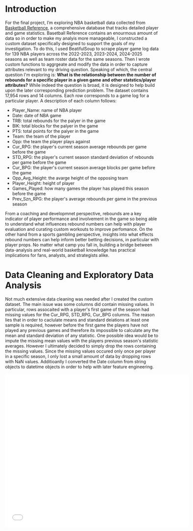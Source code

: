 # Introduction
For the final project, I’m exploring NBA basketball data collected from [Basketball Reference](https://www.basketball-reference.com/), a comprehensive database that tracks detailed player and game statistics. Basetball Reference contains an enourmous amount of data so in order to make my analyis more manageable, I constructed a custom dataset specifically designed to support the goals of my investigation. To do this, I used BeatifulSoup to scrape player game log data for 139 NBA players across the 2022-2023, 2023-2024, 2024-2025 seasons as well as team roster data for the same seasons. Then I wrote custom functions to aggrgeate and modify the data in order to capture attributes relevant to my driving question. Speaking of which, the central question I'm exploring is:
**What is the relationship between the number of rebounds for a specific player in a given game and other statstics/player attributes?** While indeed the question is broad, it is designed to help build upon the later corresponding prediction problem. The dataset contains 17,954 rows and 14 columns. Each row corresponds to a game log for a particular player. A description of each column follows:
- Player_Name: name of NBA player
- Date: date of NBA game
- TRB: total rebounds for the palyer in the game
- BlK: total blocks for the palyer in the game
- PTS: total points for the palyer in the game
- Team: the team of the player
- Opp: the team the player plays against
- Cur_RPG: the player's current season average rebounds per game before the game
- STD_RPG: the player's current season standard deviation of rebounds per game before the game
- Cur_BPG: the player's current season average blocks per game before the game
- Opp_Avg_Height: the avarge height of the opposing team
- Player_Height: height of player
- Games_Played: how many games the player has played this season before the game
- Prev_Szn_RPG: the player's average rebounds per game in the previous season

From a coaching and developmnet perspective, rebounds are a key indicator of player performance and involvement in the game so being able to understand what influences rebound numbers can help with player evaluation and curating custom workouts to improve perfomance. On the other hand from a sports gambling perspective, insights into what effects rebound numbers can help inform better betting decisions, in particular with player props. No matter what camp you fall in, building a bridge between data-analysis and real-world basketball knowledge has practical implications for fans, analysts, and strategists alike. 

# Data Cleaning and Exploratory Data Analysis
Not much extensive data cleaning was needed after I created the custom dataset. The main issue was some columns did contain missing values. In particular, rows assocaited with a player's first game of the season had missing values for the Cur_RPG, STD_RPG, Cur_BPG columns. The reason lies that in order to caclulate means and standard deiations at least one sample is required, however before the first game the players have not played any previous games and therefore its impossible to calculate any the mean and standard deviation of any statistic. One possible idea would be to impute the missing mean values with the players previous season's statistic averages. However I ultimately decided to simply drop the rows containing the missing values. Since the missing values occured only once per player in a specific season, I only lost a small amount of data by dropping rows with NaN values. Additioanlly I converted the Date column from string objects to datetime objects in order to help with later feature engineering.

<iframe src="assets/cleaned.html" width="600" height="500" frameborder="0">
</iframe>